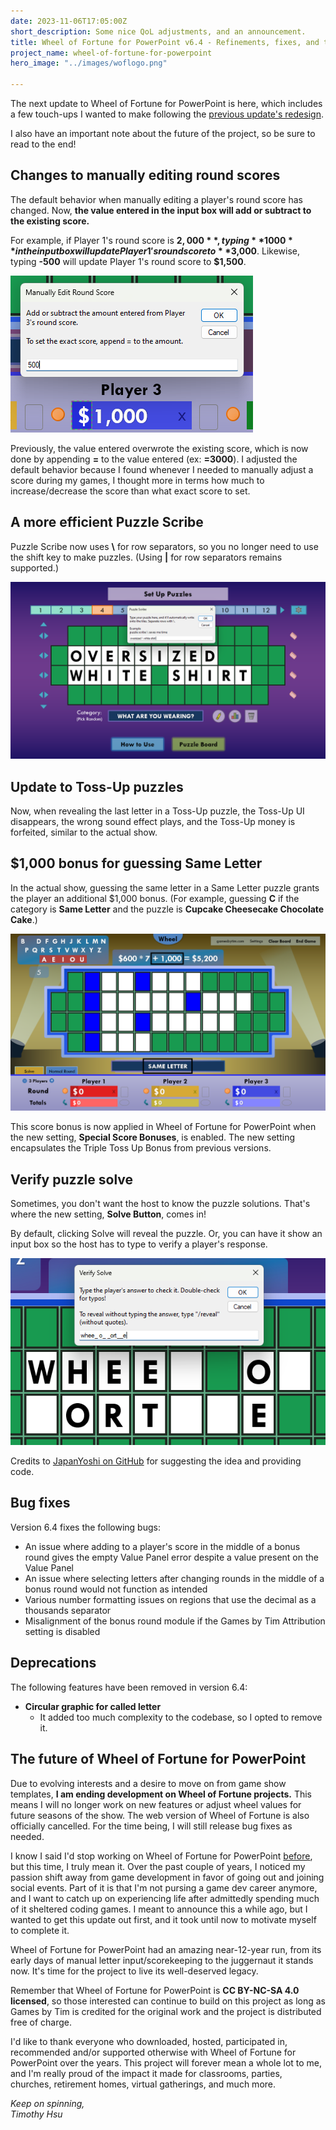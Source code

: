 ```yaml
---
date: 2023-11-06T17:05:00Z
short_description: Some nice QoL adjustments, and an announcement.
title: Wheel of Fortune for PowerPoint v6.4 - Refinements, fixes, and the future
project_name: wheel-of-fortune-for-powerpoint
hero_image: "../images/woflogo.png"

---
```

The next update to Wheel of Fortune for PowerPoint is here, which includes a few touch-ups I wanted to make following the [previous update's redesign](/blog/wheel-of-fortune-for-powerpoint-v6.3-all-spruced-up/).

I also have an important note about the future of the project, so be sure to read to the end!

## Changes to manually editing round scores

The default behavior when manually editing a player's round score has changed. Now, **the value entered in the input box will add or subtract to the existing score.**

For example, if Player 1's round score is **$2,000**, typing **1000** in the input box will update Player 1's round score to **$3,000**. Likewise, typing **-500** will update Player 1's round score to **$1,500**.

![Updated manual score input box](../images/wof6-4editscorechange.png)

Previously, the value entered overwrote the existing score, which is now done by appending **=** to the value entered (ex: **=3000**). I adjusted the default behavior because I found whenever I needed to manually adjust a score during my games, I thought more in terms how much to increase/decrease the score than what exact score to set.

## A more efficient Puzzle Scribe

Puzzle Scribe now uses **\\** for row separators, so you no longer need to use the shift key to make puzzles. (Using **|** for row separators remains supported.)

![Updated Puzzle Scribe](../images/wof6-4puzzlescribechange.png)

## Update to Toss-Up puzzles

Now, when revealing the last letter in a Toss-Up puzzle, the Toss-Up UI disappears, the wrong sound effect plays, and the Toss-Up money is forfeited, similar to the actual show.

## $1,000 bonus for guessing Same Letter

In the actual show, guessing the same letter in a Same Letter puzzle grants the player an additional $1,000 bonus. (For example, guessing **C** if the category is **Same Letter** and the puzzle is **Cupcake Cheesecake Chocolate Cake**.)

![Getting the Same Letter bonus](../images/wof6-4sameletter.png)

This score bonus is now applied in Wheel of Fortune for PowerPoint when the new setting, **Special Score Bonuses**, is enabled. The new setting encapsulates the Triple Toss Up Bonus from previous versions.

## Verify puzzle solve

Sometimes, you don't want the host to know the puzzle solutions. That's where the new setting, **Solve Button**, comes in!

By default, clicking Solve will reveal the puzzle. Or, you can have it show an input box so the host has to type to verify a player's response.

![Verifying puzzle solve](../images/wof6-4verifysolve.png)

Credits to [JapanYoshi on GitHub](https://github.com/JapanYoshi) for suggesting the idea and providing code.

## Bug fixes

Version 6.4 fixes the following bugs:

* An issue where adding to a player's score in the middle of a bonus round gives the empty Value Panel error despite a value present on the Value Panel
* An issue where selecting letters after changing rounds in the middle of a bonus round would not function as intended
* Various number formatting issues on regions that use the decimal as a thousands separator
* Misalignment of the bonus round module if the Games by Tim Attribution setting is disabled

## Deprecations

The following features have been removed in version 6.4:

* **Circular graphic for called letter**
  * It added too much complexity to the codebase, so I opted to remove it.

<h2 id="thefuture">The future of Wheel of Fortune for PowerPoint</h2>

Due to evolving interests and a desire to move on from game show templates, **I am ending development on Wheel of Fortune projects.** This means I will no longer work on new features or adjust wheel values for future seasons of the show. The web version of Wheel of Fortune is also officially cancelled. For the time being, I will still release bug fixes as needed.

I know I said I'd stop working on Wheel of Fortune for PowerPoint [before](/blog/wheel-of-fortune-for-powerpoint-version-4.1/), but this time, I truly mean it. Over the past couple of years, I noticed my passion shift away from game development in favor of going out and joining social events. Part of it is that I'm not pursing a game dev career anymore, and I want to catch up on experiencing life after admittedly spending much of it sheltered coding games. I meant to announce this a while ago, but I wanted to get this update out first, and it took until now to motivate myself to complete it.

Wheel of Fortune for PowerPoint had an amazing near-12-year run, from its early days of manual letter input/scorekeeping to the juggernaut it stands now. It's time for the project to live its well-deserved legacy.

Remember that Wheel of Fortune for PowerPoint is **CC BY-NC-SA 4.0 licensed**, so those interested can continue to build on this project as long as Games by Tim is credited for the original work and the project is distributed free of charge.

I'd like to thank everyone who downloaded, hosted, participated in, recommended and/or supported otherwise with Wheel of Fortune for PowerPoint over the years. This project will forever mean a whole lot to me, and I'm really proud of the impact it made for classrooms, parties, churches, retirement homes, virtual gatherings, and much more.

*Keep on spinning,*<br>
*Timothy Hsu*
